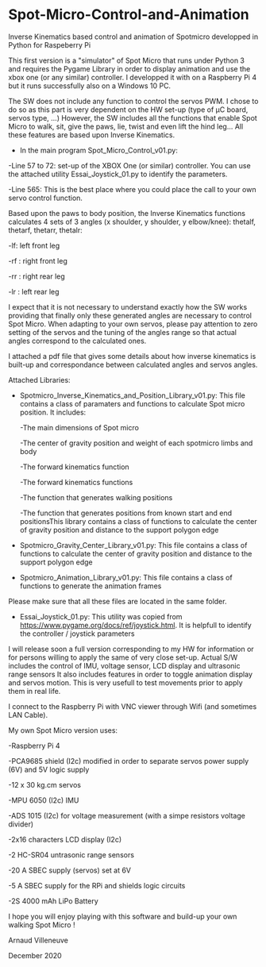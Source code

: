 # Spot-Micro-Control-and-Animation
Inverse Kinematics based control and animation of Spotmicro developped in Python for Raspeberry Pi

This first version is a "simulator" of Spot Micro that runs under Python 3 and requires the Pygame Library in order to display animation and use the xbox one (or any similar) controller. I developped it with on a Raspberry Pi 4 but it runs successfully also on a Windows 10 PC.

The SW does not include any function to control the servos PWM. I chose to do so as this part is very dependent on the HW set-up (type of µC board, servos type, ...)
However, the SW includes all the functions that enable Spot Micro to walk, sit, give the paws, lie, twist and even lift the hind leg...
All these features are based upon Inverse Kinematics.

* In the main program Spot_Micro_Control_v01.py:

-Line 57 to 72: set-up of the XBOX One (or similar) controller. You can use the attached utility Essai_Joystick_01.py to identify the parameters.

-Line 565: This is the best place where you could place the call to your own servo control function.
 
Based upon the paws to body position, the Inverse Kinematics functions calculates 4 sets of 3 angles (x shoulder, y shoulder, y elbow/knee): thetalf, thetarf, thetarr, thetalr:

-lf: left front leg

-rf : right front leg

-rr : right rear leg

-lr : left rear leg

I expect that it is not necessary to understand exactly how the SW works providing that finally only these generated angles are necessary to control Spot Micro.
When adapting to your own servos, please pay attention to zero setting of the servos and the tuning of the angles range so that actual angles correspond to the calculated ones.

I attached a pdf file that gives some details about how inverse kinematics is built-up and correspondance between calculated angles and servos angles.

Attached Libraries:

* Spotmicro_Inverse_Kinematics_and_Position_Library_v01.py: This file contains a class of paramaters and functions to calculate Spot micro position. It includes:
  
   -The main dimensions of Spot micro
   
   -The center of gravity position and weight of each spotmicro limbs and body
   
   -The forward kinematics function
   
   -The forward kinematics functions
   
   -The function that generates walking positions
   
   -The function that generates positions from known start and end positionsThis library contains a class of functions to calculate the center of gravity position
    and distance to the support polygon edge


* Spotmicro_Gravity_Center_Library_v01.py: This file contains a class of functions to calculate the center of gravity position and distance to the support polygon edge


* Spotmicro_Animation_Library_v01.py:
  This file contains a class of functions to generate the animation frames

Please make sure that all these files are located in the same folder.

* Essai_Joystick_01.py: This utility was copied from https://www.pygame.org/docs/ref/joystick.html. It is helpfull to identify the controller / joystick parameters




I will release soon a full version corresponding to my HW for information or for persons willing to apply the same of very close set-up.
Actual S/W includes the control of IMU, voltage sensor, LCD display and ultrasonic range sensors
It also includes features in order to toggle animation display and servos motion. This is very usefull to test movements prior to apply them in real life.

I connect to the Raspberry Pi with VNC viewer through Wifi (and sometimes LAN Cable). 

My own Spot Micro version uses:

-Raspberry Pi 4

-PCA9685 shield (I2c) modified in order to separate servos power supply (6V) and 5V logic supply

-12 x 30 kg.cm servos

-MPU 6050 (I2c) IMU

-ADS 1015 (I2c) for voltage measurement (with a simpe resistors voltage divider)

-2x16 characters LCD display (I2c)

-2 HC-SR04 untrasonic range sensors

-20 A SBEC supply (servos) set at 6V

-5 A SBEC supply for the RPi and shields logic circuits

-2S 4000 mAh LiPo Battery

I hope you will enjoy playing with this software and build-up your own walking Spot Micro ! 



Arnaud Villeneuve

December 2020




